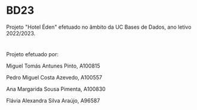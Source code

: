 # BD23
Projeto "Hotel Éden" efetuado no âmbito da UC Bases de Dados, ano letivo 2022/2023. 
#
Projeto efetuado por:

 Miguel Tomás Antunes Pinto, A100815
 
 Pedro Miguel Costa Azevedo, A100557
 
 Ana Margarida Sousa Pimenta, A100830
 
 Flávia Alexandra Silva Araújo, A96587
                         
